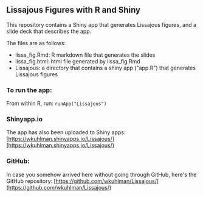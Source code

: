 ## Lissajous Figures with R and Shiny
This repository contains a Shiny app that generates Lissajous figures, and a slide deck that describes the app.

The files are as follows:

-  lissa_fig.Rmd: R markdown file that generates the slides
-  lissa_fig.html: html file generated by lissa_fig.Rmd
-  Lissajous: a directory that contains a shiny app ("app.R") that generates Lissajous figures

### To run the app:
From within R, run: `runApp("Lissajous")`

### Shinyapp.io
The app has also been uploaded to Shiny apps: 
[https://wkuhlman.shinyapps.io/Lissajous/](https://wkuhlman.shinyapps.io/Lissajous/)

### GitHub:
In case you somehow arrived here without going through GitHub, here's the GitHub repository:
[https://github.com/wkuhlman/Lissajous/](https://github.com/wkuhlman/Lissajous/)

